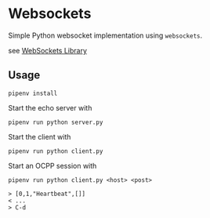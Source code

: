# Websockets

Simple Python websocket implementation using `websockets`.

see [WebSockets Library](http://websockets.readthedocs.io/en/stable/index.html)

## Usage

    pipenv install

Start the echo server with

    pipenv run python server.py

Start the client with

    pipenv run python client.py

Start an OCPP session with

    pipenv run python client.py <host> <post>
    
    > [0,1,"Heartbeat",[]]
    < ...
    > C-d

